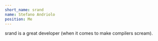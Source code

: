 ```yaml
---
short_name: srand
name: Stefano Andriolo
position: Me
---
```

srand is a great developer (when it comes to make compilers scream).
